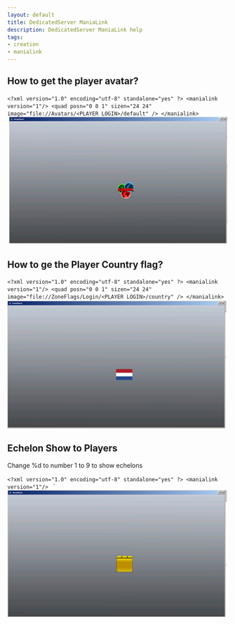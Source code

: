 ```yaml
---
layout: default
title: DedicatedServer ManiaLink
description: DedicatedServer ManiaLink help
tags:
- creation
- manialink
---
```


## How to get the player avatar?

`<?xml version="1.0" encoding="utf-8" standalone="yes" ?>
<manialink version="1"/>
<quad posn="0 0 1" sizen="24 24" image="file://Avatars/<PLAYER LOGIN>/default" />
</manialink>`
![PlayerAvatar](./img/player_avatar.jpg)

## How to ge the Player Country flag?

`<?xml version="1.0" encoding="utf-8" standalone="yes" ?>
<manialink version="1"/>
<quad posn="0 0 1" sizen="24 24" image="file://ZoneFlags/Login/<PLAYER LOGIN>/country" />
</manialink>`
![PlayerCountry](./img/player_country.jpg)

## Echelon Show to Players

Change %d to number 1 to 9 to show echelons

`<?xml version="1.0" encoding="utf-8" standalone="yes" ?>
<manialink version="1"/>
`<quad posn="0 0 1" sizen="24 24" image="file://Media/Manialinks/Common/Echelons/echelon%d.dds" />
</manialink>`
![PlayerEchelon](./img/player_echelon.jpg)